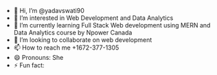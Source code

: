 - 👋 Hi, I’m @yadavswati90
- 👀 I’m interested in Web Development and Data Analytics
- 🌱 I’m currently learning Full Stack Web development using MERN and Data Analytics course by Npower Canada
- 💞️ I’m looking to collaborate on web development
- 📫 How to reach me +1672-377-1305
- 😄 Pronouns: She
- ⚡ Fun fact: 

<!---
yadavswati90/yadavswati90 is a ✨ special ✨ repository because its `README.md` (this file) appears on your GitHub profile.
You can click the Preview link to take a look at your changes.
--->
